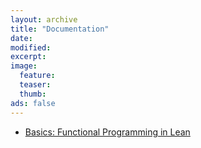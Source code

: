 ```yaml
---
layout: archive
title: "Documentation"
date:
modified:
excerpt:
image:
  feature:
  teaser:
  thumb:
ads: false
---
```


- [Basics: Functional Programming in Lean](http://leanprover.github.io/tutorial/basics.html)